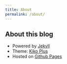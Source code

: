 ```yaml
---
title: About
permalink: /about/
---
```



## About this blog
- Powered by [Jekyll](http://jekyllrb.com)
- Theme: [Kiko Plus](https://github.com/AWEEKJ/Kiko-plus)
- Hosted on [Github Pages](https://pages.github.com)
